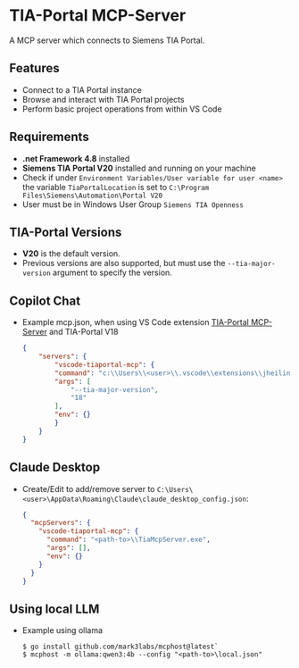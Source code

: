 # TIA-Portal MCP-Server

A MCP server which connects to Siemens TIA Portal.

## Features

- Connect to a TIA Portal instance
- Browse and interact with TIA Portal projects
- Perform basic project operations from within VS Code

## Requirements

- __.net Framework 4.8__ installed
- __Siemens TIA Portal V20__ installed and running on your machine
- Check if under `Environment Variables/User variable for user <name>` the variable `TiaPortalLocation` is set to `C:\Program Files\Siemens\Automation\Portal V20`
- User must be in Windows User Group `Siemens TIA Openness`

## TIA-Portal Versions

- __V20__ is the default version.
- Previous versions are also supported, but must use the `--tia-major-version` argument to specify the version.

## Copilot Chat

- Example mcp.json, when using VS Code extension [TIA-Portal MCP-Server](https://marketplace.visualstudio.com/items?itemName=JHeilingbrunner.vscode-tiaportal-mcp) and TIA-Portal V18
  ```json
  {
      "servers": {
          "vscode-tiaportal-mcp": {
          "command": "c:\\Users\\<user>\\.vscode\\extensions\\jheilingbrunner.vscode-tiaportal-mcp-<version>\\srv\\net48\\TiaMcpServer.exe",
          "args": [
              "--tia-major-version",
              "18"
          ],
          "env": {}
          }
      }
  }
  ```

## Claude Desktop

- Create/Edit to add/remove server to `C:\Users\<user>\AppData\Roaming\Claude\claude_desktop_config.json`:

  ```json
  {
    "mcpServers": {
      "vscode-tiaportal-mcp": {
        "command": "<path-to>\\TiaMcpServer.exe",
        "args": [],
        "env": {}
      }
    }
  }
  ```


## Using local LLM

- Example using ollama
  ```
  $ go install github.com/mark3labs/mcphost@latest`
  $ mcphost -m ollama:qwen3:4b --config "<path-to>\local.json"
  ```